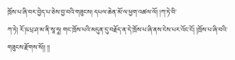 ﻿  
ཁྲོས་པ་ཞི་བར་བྱེད་པ་ཅེས་བྱ་བའི་གཟུངས། དཔལ་ཆེན་མོ་ལ་ཕྱག་འཚལ་ལོ། །ཀ་ཏེ་བི་  
ཀ་ཏེ། རོ་ཥ་པྲ་ཤ་མ་ནི་སཱ་ཧཱ། གང་ཁྲོས་པའི་མདུན་དུ་བརྗོད་ན་དེ་ཁྲོས་པ་ཞི་ནས་ངེས་པར་འོང་ངོ། །ཁྲོས་པ་ཞི་བའི་གཟུངས་རྫོགས་སོ།། །།  
